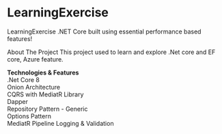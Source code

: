 ﻿# LearningExercise
LearningExercise
.NET Core built using essential performance based features!

About The Project
 This project used to learn and explore .Net core and EF core, Azure feature.

<b>Technologies & Features</b> </br>
 .Net Core 8 </br>
 Onion Architecture </br>
 CQRS with MediatR Library </br>
 Dapper  </br>
 Repository Pattern - Generic  </br>
 Options Pattern </br>
 MediatR Pipeline Logging & Validation </br>
 
